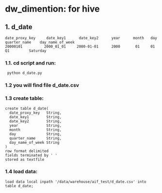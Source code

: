 # dw_dimention: for hive
## 1. d_date
```
date_proxy_key     date_key1      date_key2      year      month   day      quarter_name    day_name_of_week
20000101          2000_01_01     2000-01-01      2000       01     01             Q1         Saturday
```
### 1.1. cd script and run:
```
 python d_date.py
 ```
### 1.2  you will find file d_date.csv
### 1.3   create table:
```
create table d_date(
  date_proxy_key   String,
  date_key1        String,
  date_key2        String,
  year             String,
  month            String,
  day              String,
  quarter_name     String,
  day_name_of_week String
)
row format delimited
fields terminated by ' '
stored as textfile
```
###  1.4 load data:
```
load data local inpath '/data/warehouse/aif_test/d_date.csv' into table d_date;
```

